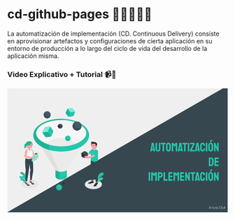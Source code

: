 # cd-github-pages 🐱‍💻👨🏽‍💻

La automatización de implementación (CD. Continuous Delivery) consiste en aprovisionar artefactos y configuraciones de cierta aplicación en su entorno de producción a lo largo del ciclo de vida del desarrollo de la aplicación misma.

### Video Explicativo + Tutorial 📹🎉

[![Video Implementación Continua](./materiales/1.png)](https://www.youtube.com/watch?v=qM1dhzR7BdM)
